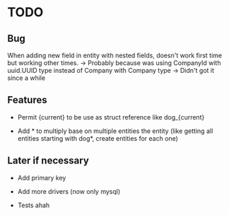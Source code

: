# TODO

## Bug

When adding new field in entity with nested fields, doesn't work first time but working other times.
 -> Probably because was using CompanyId with uuid.UUID type instead of Company with Company type
 -> Didn't got it since a while

## Features

- Permit {current} to be use as struct reference like dog_{current}

- Add * to multiply base on multiple entities the entity (like getting all entities starting with dog*, create entities for each one)

## Later if necessary

- Add primary key

- Add more drivers (now only mysql)

- Tests ahah